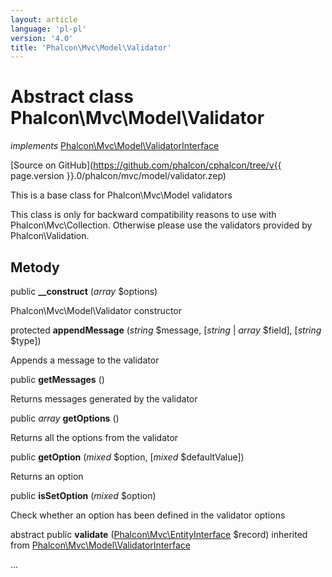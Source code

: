 ```yaml
---
layout: article
language: 'pl-pl'
version: '4.0'
title: 'Phalcon\Mvc\Model\Validator'
---
```

# Abstract class **Phalcon\Mvc\Model\Validator**

*implements* [Phalcon\Mvc\Model\ValidatorInterface](Phalcon_Mvc_Model_ValidatorInterface)

[Source on GitHub](https://github.com/phalcon/cphalcon/tree/v{{ page.version }}.0/phalcon/mvc/model/validator.zep)

This is a base class for Phalcon\Mvc\Model validators

This class is only for backward compatibility reasons to use with Phalcon\Mvc\Collection. Otherwise please use the validators provided by Phalcon\Validation.

## Metody

public **__construct** (*array* $options)

Phalcon\Mvc\Model\Validator constructor

protected **appendMessage** (*string* $message, [*string* | *array* $field], [*string* $type])

Appends a message to the validator

public **getMessages** ()

Returns messages generated by the validator

public *array* **getOptions** ()

Returns all the options from the validator

public **getOption** (*mixed* $option, [*mixed* $defaultValue])

Returns an option

public **isSetOption** (*mixed* $option)

Check whether an option has been defined in the validator options

abstract public **validate** ([Phalcon\Mvc\EntityInterface](Phalcon_Mvc_EntityInterface) $record) inherited from [Phalcon\Mvc\Model\ValidatorInterface](Phalcon_Mvc_Model_ValidatorInterface)

...